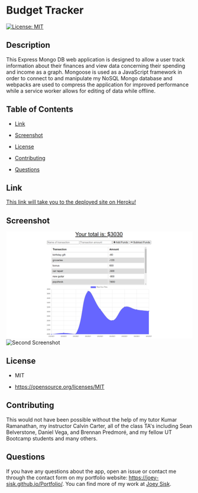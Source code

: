 # Budget Tracker
[![License: MIT](https://img.shields.io/badge/License-MIT-yellow.svg)](https://opensource.org/licenses/MIT)

## Description

This Express Mongo DB web application is designed to allow a user track information about their finances and view data concerning their spending and income as a graph. Mongoose is used as a JavaScript framework in order to connect to and manipulate my NoSQL Mongo database and webpacks are used to compress the application for improved performance while a service worker allows for editing of data while offline. 

## Table of Contents

* [Link](#Link)

* [Screenshot](#Screenshot)

* [License](#license)

* [Contributing](#contributing)

* [Questions](#questions)

## Link

[This link will take you to the deployed site on Heroku!](https://shielded-chamber-42696.herokuapp.com/)

## Screenshot

![First Screenshot](./images/screenshot1.png)
![Second Screenshot](./images/screenshot2.png)

## License

- MIT

- https://opensource.org/licenses/MIT
  
## Contributing

This would not have been possible without the help of my tutor Kumar Ramanathan, my instructor Calvin Carter, all of the class TA's including Sean Belverstone, Daniel Vega, and Brennan Predmoré, and my fellow UT Bootcamp students and many others.

## Questions

If you have any questions about the app, open an issue or contact me through the contact form on my portfolio website: https://joey-sisk.github.io/Portfolio/. You can find more of my work at [Joey Sisk](github.com/joey-sisk).

